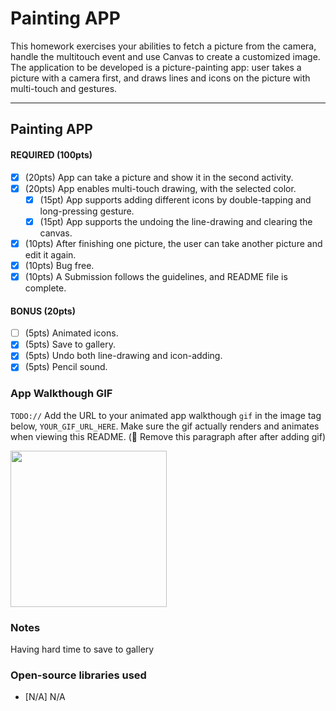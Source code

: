 # Painting APP
This homework exercises your abilities to fetch a picture from the camera, handle the multitouch event and use Canvas to create a customized image. The application to be developed is a picture-painting app: user takes a picture with a camera first, and draws lines and icons on the picture with multi-touch and gestures.

---

## Painting APP

#### REQUIRED (100pts)
- [x] (20pts) App can take a picture and show it in the second activity.
- [x] (20pts) App enables multi-touch drawing, with the selected color.
   - [x] (15pt) App supports adding different icons by double-tapping and long-pressing gesture.
   - [x] (15pt) App supports the undoing the line-drawing and clearing the canvas.
- [x] (10pts) After finishing one picture, the user can take another picture and edit it again.
- [x] (10pts) Bug free.
- [x] (10pts) A Submission follows the guidelines, and README file is complete.

#### BONUS (20pts)
- [ ] (5pts) Animated icons.
- [x] (5pts) Save to gallery.
- [x] (5pts) Undo both line-drawing and icon-adding.
- [x] (5pts) Pencil sound.

### App Walkthough GIF
`TODO://` Add the URL to your animated app walkthough `gif` in the image tag below, `YOUR_GIF_URL_HERE`. Make sure the gif actually renders and animates when viewing this README. (🚫 Remove this paragraph after after adding gif)

<img src="YOUR_GIF_URL_HERE" width=250><br>

### Notes
Having hard time to save to gallery

### Open-source libraries used

- [N/A] N/A
